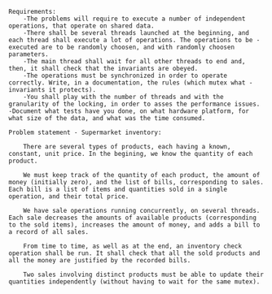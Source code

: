 

    Requirements:
        -The problems will require to execute a number of independent operations, that operate on shared data.
        -There shall be several threads launched at the beginning, and each thread shall execute a lot of operations. The operations to be -executed are to be randomly choosen, and with randomly choosen parameters.
        -The main thread shall wait for all other threads to end and, then, it shall check that the invariants are obeyed.
        -The operations must be synchronized in order to operate correctly. Write, in a documentation, the rules (which mutex what -invariants it protects).
        -You shall play with the number of threads and with the granularity of the locking, in order to asses the performance issues. -Document what tests have you done, on what hardware platform, for what size of the data, and what was the time consumed.

    Problem statement - Supermarket inventory:

        There are several types of products, each having a known, constant, unit price. In the begining, we know the quantity of each product.

        We must keep track of the quantity of each product, the amount of money (initially zero), and the list of bills, corresponding to sales. Each bill is a list of items and quantities sold in a single operation, and their total price.

        We have sale operations running concurrently, on several threads. Each sale decreases the amounts of available products (corresponding to the sold items), increases the amount of money, and adds a bill to a record of all sales.

        From time to time, as well as at the end, an inventory check operation shall be run. It shall check that all the sold products and all the money are justified by the recorded bills.

        Two sales involving distinct products must be able to update their quantities independently (without having to wait for the same mutex).

